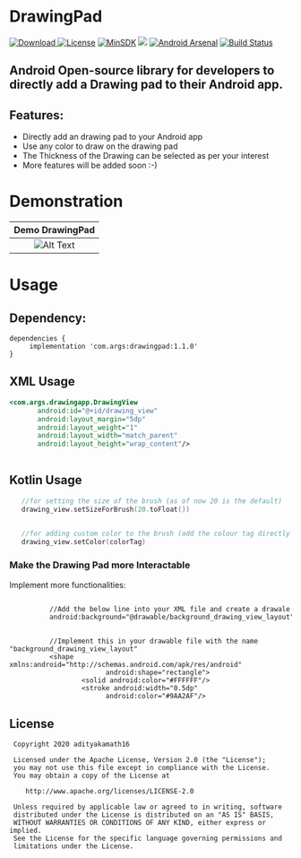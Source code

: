 # DrawingPad
[ ![Download](https://api.bintray.com/packages/skymansandy/Test/typewriterview/images/download.svg) ](https://bintray.com/skymansandy/Test/typewriterview/_latestVersion)
[![License](https://img.shields.io/badge/License%20-Apache%202-337ab7.svg)](https://www.apache.org/licenses/LICENSE-2.0)
[![MinSDK](https://img.shields.io/badge/API-16%2B-brightgreen.svg?style=flat)](https://android-arsenal.com/api?level=16)
[![](https://jitpack.io/v/skymansandy/typewriterview.svg)](https://jitpack.io/#skymansandy/typewriterview)
[![Android Arsenal](https://img.shields.io/badge/Android%20Arsenal-TypeWriterView-brightgreen.svg?style=flat)](https://android-arsenal.com/details/1/6996)
[![Build Status](https://travis-ci.org/skymansandy/typewriterview.svg?branch=master)](https://travis-ci.org/skymansandy/typewriterview)

## Android Open-source library for developers to directly add a Drawing pad to their Android app.


## Features:

 - Directly add an drawing pad to your Android app
 - Use any color to draw on the drawing pad
 - The Thickness of the Drawing can be selected as per your interest
 - More features will be added soon :-)
 
 
# Demonstration
|Demo DrawingPad|
|:---:|
|![Alt Text](https://firebasestorage.googleapis.com/v0/b/github--images.appspot.com/o/DrawingPad%2FDrawingpadoptimized.gif?alt=media&token=d8b2611a-b9bb-4ea0-97b2-ef1c956a3a1a)|

 
# Usage
## Dependency:
 
 ```
 dependencies {
      implementation 'com.args:drawingpad:1.1.0'
 }
 ```
 
 ## XML Usage
 ```xml
 <com.args.drawingapp.DrawingView
        android:id="@+id/drawing_view"
        android:layout_margin="5dp"
        android:layout_weight="1"
        android:layout_width="match_parent"
        android:layout_height="wrap_content"/>
     
 ```
 
 ## Kotlin Usage
 ```Kotlin
    //for setting the size of the brush (as of now 20 is the default)
    drawing_view.setSizeForBrush(20.toFloat())

         
    //for adding custom color to the brush (add the colour tag directly to colorTag)
    drawing_view.setColor(colorTag)

 ``` 
 
 ### Make the Drawing Pad more Interactable
          
Implement more functionalities:

```XML file

          //Add the below line into your XML file and create a drawale file
          android:background="@drawable/background_drawing_view_layout"

  ``` 

```drawable

          //Implement this in your drawable file with the name "background_drawing_view_layout"
          <shape xmlns:android="http://schemas.android.com/apk/res/android"
                        android:shape="rectangle">
                  <solid android:color="#FFFFFF"/>
                  <stroke android:width="0.5dp"
                        android:color="#9AA2AF"/>

  ``` 

 
 License
 -------
 
     Copyright 2020 adityakamath16
 
     Licensed under the Apache License, Version 2.0 (the "License");
     you may not use this file except in compliance with the License.
     You may obtain a copy of the License at
 
        http://www.apache.org/licenses/LICENSE-2.0
 
     Unless required by applicable law or agreed to in writing, software
     distributed under the License is distributed on an "AS IS" BASIS,
     WITHOUT WARRANTIES OR CONDITIONS OF ANY KIND, either express or implied.
     See the License for the specific language governing permissions and
     limitations under the License.
